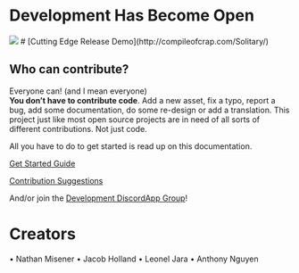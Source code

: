 # Development Has Become Open
<img src='Readme Assets/Solitary_Main_Screen.png'>
# [Cutting Edge Release Demo](http://compileofcrap.com/Solitary/)

## Who can contribute?

Everyone can! (and I mean everyone)  
**You don’t have to contribute code**. Add a new asset, fix a typo, report a bug, add some documentation, do some re-design or add a translation. This project just like most open source projects are in need of all sorts of different contributions. Not just code.  

All you have to do to get started is read up on this documentation.  

[Get Started Guide](Setup.md)

[Contribution Suggestions](Contribution.md)  

And/or join the [Development DiscordApp Group](https://discord.gg/22htXJf)!

# Creators
•	Nathan Misener
•	Jacob Holland
•	Leonel Jara
•	Anthony Nguyen


